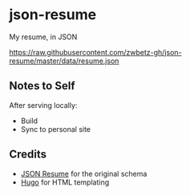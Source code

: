 # json-resume

My resume, in JSON

<https://raw.githubusercontent.com/zwbetz-gh/json-resume/master/data/resume.json>

## Notes to Self

After serving locally:

- Build
- Sync to personal site

## Credits

- [JSON Resume](https://jsonresume.org/schema/) for the original schema
- [Hugo](https://gohugo.io) for HTML templating
